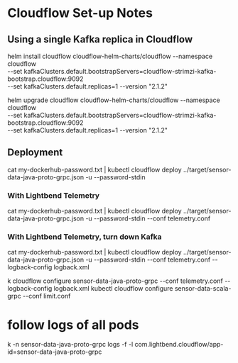 # Cloudflow Set-up Notes

## Using a single Kafka replica in Cloudflow

helm install cloudflow cloudflow-helm-charts/cloudflow --namespace cloudflow \
  --set kafkaClusters.default.bootstrapServers=cloudflow-strimzi-kafka-bootstrap.cloudflow:9092 \
  --set kafkaClusters.default.replicas=1 --version "2.1.2"

helm upgrade cloudflow cloudflow-helm-charts/cloudflow --namespace cloudflow \
  --set kafkaClusters.default.bootstrapServers=cloudflow-strimzi-kafka-bootstrap.cloudflow:9092 \
  --set kafkaClusters.default.replicas=1 --version "2.1.2"

## Deployment 
cat my-dockerhub-password.txt | kubectl cloudflow deploy ../target/sensor-data-java-proto-grpc.json -u <dockerhub-username> --password-stdin

### With Lightbend Telemetry
cat my-dockerhub-password.txt | kubectl cloudflow deploy ../target/sensor-data-java-proto-grpc.json -u <dockerhub-username> --password-stdin --conf telemetry.conf

### With Lightbend Telemetry, turn down Kafka
cat my-dockerhub-password.txt | kubectl cloudflow deploy ../target/sensor-data-java-proto-grpc.json -u <dockerhub-username> --password-stdin --conf telemetry.conf --logback-config logback.xml

k cloudflow configure sensor-data-java-proto-grpc --conf telemetry.conf --logback-config logback.xml
kubectl cloudflow configure sensor-data-scala-grpc --conf limit.conf

# follow logs of all pods
k -n sensor-data-java-proto-grpc logs -f -l com.lightbend.cloudflow/app-id=sensor-data-java-proto-grpc